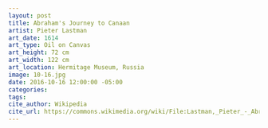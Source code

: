 ```yaml
---
layout: post
title: Abraham's Journey to Canaan
artist: Pieter Lastman
art_date: 1614
art_type: Oil on Canvas
art_height: 72 cm
art_width: 122 cm
art_location: Hermitage Museum, Russia
image: 10-16.jpg
date: 2016-10-16 12:00:00 -05:00
categories:
tags:
cite_author: Wikipedia
cite_url: https://commons.wikimedia.org/wiki/File:Lastman,_Pieter_-_Abraham%27s_Journey_to_Canaan_-_1614.jpg
---
```

